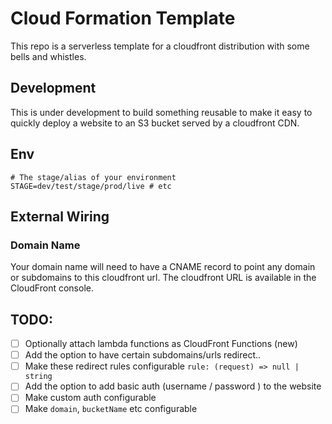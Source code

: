 # Cloud Formation Template

This repo is a serverless template for a cloudfront distribution with some bells and whistles.

## Development

This is under development to build something reusable to make it easy to quickly deploy a website to an S3 bucket served by a cloudfront CDN.

## Env

```
# The stage/alias of your environment
STAGE=dev/test/stage/prod/live # etc
```

## External Wiring

### Domain Name

Your domain name will need to have a CNAME record to point any domain or subdomains to this cloudfront url. The cloudfront URL is available in the CloudFront console.

## TODO:

- [ ] Optionally attach lambda functions as CloudFront Functions (new)
- [ ] Add the option to have certain subdomains/urls redirect..
- [ ] Make these redirect rules configurable `rule: (request) => null | string`
- [ ] Add the option to add basic auth (username / password ) to the website
- [ ] Make custom auth configurable
- [ ] Make `domain`, `bucketName` etc configurable
